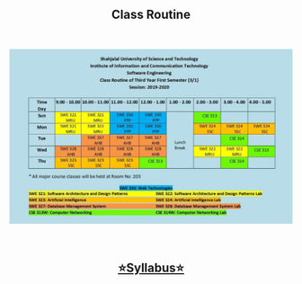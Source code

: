<h2 align = "center">Class Routine</h2><br>
<div align = "center">

![Class Routine](ClassRoutine.jpeg)

</div>
<br>
<div align = "center">

<!-- ## [⭐Question⭐](/Question/5thSemester) -->

## [⭐Syllabus⭐](Syllabus.pdf)
</div>
